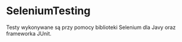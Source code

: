 # SeleniumTesting
Testy wykonywane są przy pomocy biblioteki Selenium dla Javy oraz frameworka JUnit.
